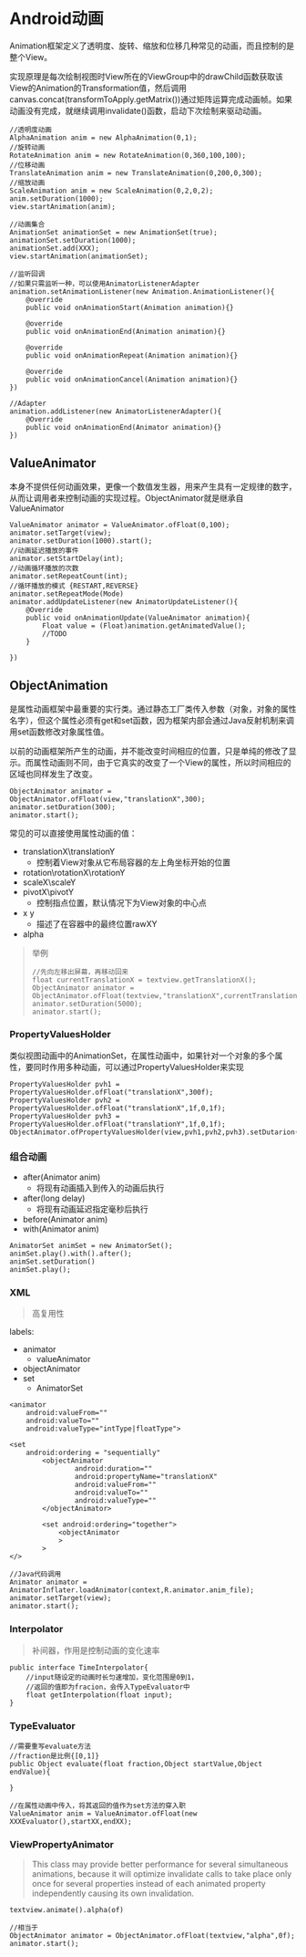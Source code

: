# Android动画 #

Animation框架定义了透明度、旋转、缩放和位移几种常见的动画，而且控制的是整个View。

实现原理是每次绘制视图时View所在的ViewGroup中的drawChild函数获取该View的Animation的Transformation值，然后调用canvas.concat(transformToApply.getMatrix())通过矩阵运算完成动画帧。如果动画没有完成，就继续调用invalidate()函数，启动下次绘制来驱动动画。

    //透明度动画
    AlphaAnimation anim = new AlphaAnimation(0,1);
    //旋转动画
    RotateAnimation anim = new RotateAnimation(0,360,100,100);
    //位移动画
    TranslateAnimation anim = new TranslateAnimation(0,200,0,300);
    //缩放动画
    ScaleAnimation anim = new ScaleAnimation(0,2,0,2);
    anim.setDuration(1000);
    view.startAnimation(anim);
    
    //动画集合
    AnimationSet animationSet = new AnimationSet(true);
    animationSet.setDuration(1000);
    animationSet.add(XXX);
    view.startAnimation(animationSet);
    
    //监听回调
    //如果只需监听一种，可以使用AnimatorListenerAdapter
    animation.setAnimationListener(new Animation.AnimationListener(){
    	@override
    	public void onAnimationStart(Animation animation){}
    
    	@override
    	public void onAnimationEnd(Animation animation){}
    
    	@override
    	public void onAnimationRepeat(Animation animation){}
    
    	@override
    	public void onAnimationCancel(Animation animation){}
    })
    
    //Adapter
    animation.addListener(new AnimatorListenerAdapter(){
    	@Override
    	public void onAnimationEnd(Animator animation){}
    })



## ValueAnimator

本身不提供任何动画效果，更像一个数值发生器，用来产生具有一定规律的数字，从而让调用者来控制动画的实现过程。ObjectAnimator就是继承自ValueAnimator

```
ValueAnimator animator = ValueAnimator.ofFloat(0,100);
animator.setTarget(view);
animator.setDuration(1000).start();
//动画延迟播放的事件
animator.setStartDelay(int);
//动画循环播放的次数
animator.setRepeatCount(int);
//循环播放的模式 {RESTART,REVERSE}
animator.setRepeatMode(Mode)
animator.addUpdateListener(new AnimatorUpdateListener(){
	@Override
	public void onAnimationUpdate(ValueAnimator animation){
		Float value = (Float)animation.getAnimatedValue();
		//TODO
	}

})
```





## ObjectAnimation ##

是属性动画框架中最重要的实行类。通过静态工厂类传入参数（对象，对象的属性名字），但这个属性必须有get和set函数，因为框架内部会通过Java反射机制来调用set函数修改对象属性值。

以前的动画框架所产生的动画，并不能改变时间相应的位置，只是单纯的修改了显示。而属性动画则不同，由于它真实的改变了一个View的属性，所以时间相应的区域也同样发生了改变。

	ObjectAnimator animator = ObjectAnimator.ofFloat(view,"translationX",300);
	animator.setDuration(300);
	animator.start();

常见的可以直接使用属性动画的值：

- translationX\translationY
  - 控制着View对象从它布局容器的左上角坐标开始的位置
- rotation\rotationX\rotationY
- scaleX\scaleY
- pivotX\pivotY
  - 控制指点位置，默认情况下为View对象的中心点
- x y
  - 描述了在容器中的最终位置rawXY
- alpha



> 举例
>
> ```
> //先向左移出屏幕，再移动回来
> float currentTranslationX = textview.getTranslationX();
> ObjectAnimator animator = ObjectAnimator.ofFloat(textview,"translationX",currentTranslationX,-500f,currentTranslationX);
> animator.setDuration(5000);
> animator.start();
> ```

### PropertyValuesHolder ###
类似视图动画中的AnimationSet，在属性动画中，如果针对一个对象的多个属性，要同时作用多种动画，可以通过PropertyValuesHolder来实现

    PropertyValuesHolder pvh1 = PropertyValuesHolder.ofFloat("translationX",300f);
    PropertyValuesHolder pvh2 = PropertyValuesHolder.ofFloat("translationX",1f,0,1f);
    PropertyValuesHolder pvh3 = PropertyValuesHolder.ofFloat("translationY",1f,0,1f);
    ObjectAnimator.ofPropertyValuesHolder(view,pvh1,pvh2,pvh3).setDutarion(1000).start();



### 组合动画

- after(Animator anim)
  - 将现有动画插入到传入的动画后执行
- after(long delay)
  - 将现有动画延迟指定毫秒后执行
- before(Animator anim)
- with(Animator anim)



```
AnimatorSet animSet = new AnimatorSet();
animSet.play().with().after();
animSet.setDuration()
animSet.play();
```



### XML 

> 高复用性

labels:

* animator
  * valueAnimator
* objectAnimator
* set
  * AnimatorSet

```
<animator
	android:valueFrom=""
	android:valueTo=""
	android:valueType="intType|floatType">
	
<set
	android:ordering = "sequentially"
		<objectAnimator
				android:duration=""
				android:propertyName="translationX"
				android:valueFrom=""
				android:valueTo=""
				android:valueType=""
		</objectAnimator>
		
		<set android:ordering="together">
			<objectAnimator
			>
		>
</>

//Java代码调用
Animator animator = AnimatorInflater.loadAnimator(context,R.animator.anim_file);
animator.setTarget(view);
animator.start();
```

### Interpolator

> 补间器，作用是控制动画的变化速率

```
public interface TimeInterpolator{
	//input随设定的动画时长匀速增加，变化范围是0到1，
	//返回的值即为fracion，会传入TypeEvaluator中
  	float getInterpolation(float input);
}
```



### TypeEvaluator

```
//需要重写evaluate方法
//fraction是比例{[0,1]}
public Object evaluate(float fraction,Object startValue,Object endValue){
  
}

//在属性动画中传入，将其返回的值作为set方法的穿入职
ValueAnimator anim = ValueAnimator.ofFloat(new XXXEvaluator(),startXX,endXX);
```



### ViewPropertyAnimator

> This class may provide better performance for several simultaneous animations, because it will optimize invalidate calls to take place only once for several properties instead of each animated property independently causing its own invalidation.

```
textview.animate().alpha(of)

//相当于
ObjectAnimator animator = ObjectAnimator.ofFloat(textview,"alpha",0f);
animator.start();
```


